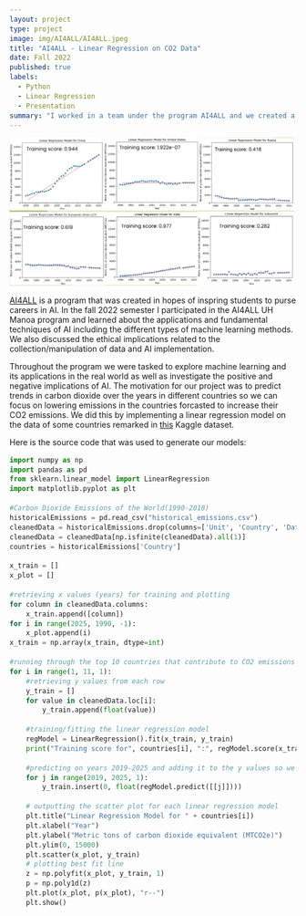 ```yaml
---
layout: project
type: project
image: img/AI4ALL/AI4ALL.jpeg
title: "AI4ALL - Linear Regression on CO2 Data"
date: Fall 2022
published: true
labels:
  - Python
  - Linear Regression
  - Presentation
summary: "I worked in a team under the program AI4ALL and we created a linear regression model using CO2 data."
---
```


<img class="img-fluid" width="500px" src="../img/AI4ALL/linearRegression.png">

[AI4ALL](https://ai-4-all.org/) is a program that was created in hopes of inspring students to purse careers in AI. In the fall 2022 semester I participated in the AI4ALL UH Manoa program and learned about the applications and fundamental techniques of AI including the different types of machine learning methods. We also discussed the ethical implications related to the collection/manipulation of data and AI implementation. 

Throughout the program we were tasked to explore machine learning and its applications in the real world as well as investigate the positive and negative implications of AI. The motivation for our project was to predict trends in carbon dioxide over the years in different countries so we can focus on lowering emissions in the countries forcasted to increase their CO2 emissions. We did this by implementing a linear regression model on the data of some countries remarked in [this](https://www.kaggle.com/datasets/ankanhore545/carbon-dioxide-emissions-of-the-world) Kaggle dataset.

Here is the source code that was used to generate our models:

```python
import numpy as np
import pandas as pd
from sklearn.linear_model import LinearRegression
import matplotlib.pyplot as plt

#Carbon Dioxide Emissions of the World(1990-2018)
historicalEmissions = pd.read_csv("historical_emissions.csv")
cleanedData = historicalEmissions.drop(columns=['Unit', 'Country', 'Data source', 'Sector', 'Gas'])
cleanedData = cleanedData[np.isfinite(cleanedData).all(1)]
countries = historicalEmissions['Country']

x_train = []
x_plot = []

#retrieving x values (years) for training and plotting
for column in cleanedData.columns:
    x_train.append([column])
for i in range(2025, 1990, -1):
    x_plot.append(i)
x_train = np.array(x_train, dtype=int)

#running through the top 10 countries that contribute to CO2 emissions
for i in range(1, 11, 1):
    #retrieving y values from each row
    y_train = []
    for value in cleanedData.loc[i]:
        y_train.append(float(value))

    #training/fitting the linear regression model
    regModel = LinearRegression().fit(x_train, y_train)
    print("Training score for", countries[i], ":", regModel.score(x_train,y_train))

    #predicting on years 2019-2025 and adding it to the y values so we can plot it
    for j in range(2019, 2025, 1):
        y_train.insert(0, float(regModel.predict([[j]])))

    # outputting the scatter plot for each linear regression model
    plt.title("Linear Regression Model for " + countries[i])
    plt.xlabel("Year")
    plt.ylabel("Metric tons of carbon dioxide equivalent (MTCO2e)")
    plt.ylim(0, 15000)
    plt.scatter(x_plot, y_train)
    # plotting best fit line
    z = np.polyfit(x_plot, y_train, 1)
    p = np.poly1d(z)
    plt.plot(x_plot, p(x_plot), "r--")
    plt.show()
```
